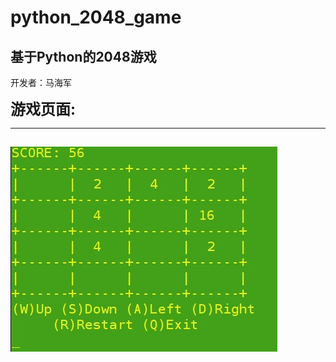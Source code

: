 # python_2048_game
## 基于Python的2048游戏

开发者：马海军  

<font size = 5>**游戏页面:**</font>

-----------------------------------------------
![游戏页面](https://github.com/HaijunMa/python_2048_game/blob/master/1.jpg)
-----------------------------------------------

